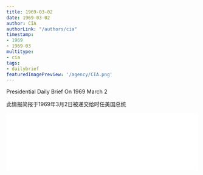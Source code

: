 ```yaml
---
title: 1969-03-02
date: 1969-03-02
author: CIA 
authorLink: "/authors/cia"
timestamp: 
- 1969
- 1969-03
multitype: 
- cia
tags: 
- dailybrief
featuredImagePreview: '/agency/CIA.png'
---
```



Presidential Daily Brief On 1969 March 2

此情报简报于1969年3月2日被递交给时任美国总统

<!--more-->





<div id="over" style="width:100%; overflow:hidden"> <iframe id="sFrame" name="sFrame" frameborder="no" border="0"  allowfullscreen marginwidth="0" scrolling="no" src = " /CIA/1969-03-02.html "  style = " position:absulute; width: 806px; top: 300;" > </iframe> </div>